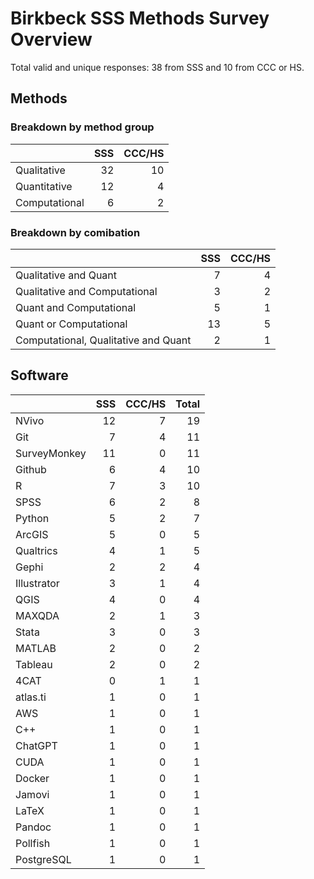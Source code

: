 # Birkbeck SSS Methods Survey Overview

Total valid and unique responses: 38 from SSS and 10 from CCC or HS.

## Methods

### Breakdown by method group

|              | SSS| CCC/HS|
|:-------------|---:|------:|
|Qualitative   |  32|     10|
|Quantitative  |  12|      4|
|Computational |   6|      2|

### Breakdown by comibation

|                                     | SSS| CCC/HS|
|:------------------------------------|---:|------:|
|Qualitative and Quant                |   7|      4|
|Qualitative and Computational        |   3|      2|
|Quant and Computational              |   5|      1|
|Quant or Computational               |  13|      5|
|Computational, Qualitative and Quant |   2|      1|2

## Software

|             | SSS| CCC/HS| Total|
|:------------|---:|------:|-----:|
|NVivo        |  12|      7|    19|
|Git          |   7|      4|    11|
|SurveyMonkey |  11|      0|    11|
|Github       |   6|      4|    10|
|R            |   7|      3|    10|
|SPSS         |   6|      2|     8|
|Python       |   5|      2|     7|
|ArcGIS       |   5|      0|     5|
|Qualtrics    |   4|      1|     5|
|Gephi        |   2|      2|     4|
|Illustrator  |   3|      1|     4|
|QGIS         |   4|      0|     4|
|MAXQDA       |   2|      1|     3|
|Stata        |   3|      0|     3|
|MATLAB       |   2|      0|     2|
|Tableau      |   2|      0|     2|
|4CAT         |   0|      1|     1|
|atlas.ti     |   1|      0|     1|
|AWS          |   1|      0|     1|
|C++          |   1|      0|     1|
|ChatGPT      |   1|      0|     1|
|CUDA         |   1|      0|     1|
|Docker       |   1|      0|     1|
|Jamovi       |   1|      0|     1|
|LaTeX        |   1|      0|     1|
|Pandoc       |   1|      0|     1|
|Pollfish     |   1|      0|     1|
|PostgreSQL   |   1|      0|     1|